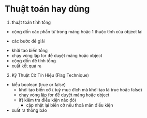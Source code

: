 # Thuật toán hay dùng

1. thuật toán tính tổng
- cộng dồn các phần tử trong mảng hoặc 1 thuộc tính của object lại

- các bước để giải
 + khởi tạo biến tổng
 + chạy vòng lặp for để duyệt mảng hoặc object
 + cộng dồn để tính tổng
 + xuất kết quả ra
 

2. Kỹ Thuật Cờ Tín Hiệu (Flag Technique)
- kiểu boolean (true or false)
  - khởi tạo biến cờ ( tuỳ mục đích mà khởi tạo là true hoặc false)
  - chạy vòng lặp for để duyệt mảng hoặc object
  - if( kiểm tra điều kiện nào đó)
    + cập nhật lại biến cờ nếu thoả mãn điều kiện
 - xuất ra thông báo